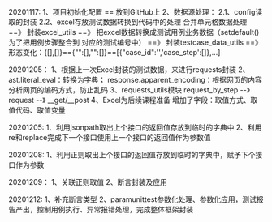 20201117:
1、项目初始化配置 == 放到GitHub上
2、数据源处理：
2.1、config读取的封装
2.2、excel存放测试数据转换到代码中的处理
合并单元格数据处理 ==》 封装excel_utils ==》 把excel数据转换成测试用例业务数据（setdefault() 为了把用例步骤整合到
对应的测试编号中） ==》 封装testcase_data_utils ==》 形态变化：{[],[]}=={"":[],"":[]}==[{"case_id":'','case_step':[]},...]

20201205：
1、根据上一次Excel封装的测试数据，来进行requests封装
2、ast.literal_eval：转换为字典；  response.apparent_encoding：根据网页的内容分析网页的编码方式，防止乱码
3、requests_utils模块
request_by_step --》request --》 __get/__post
4、Excel为后续课程准备 增加了字段：取值方式、取值代码、取值变量

20201205:
1、利用jsonpath取出上个接口的返回值存放到临时的字典中
2、利用re和replace完成下一个接口使用上一个接口的返回值作为参数值

20201208:
1、利用正则取出上个接口的返回值存放到临时的字典中，赋予下个接口作为参数

20201209：
1、关联正则取值
2、断言封装及应用

20201212:
1、补充断言类型
2、paramunittest参数化处理、参数化应用，测试报告产出，控制用例执行、异常报错处理，完成整体框架封装